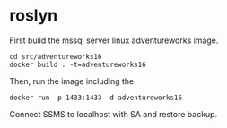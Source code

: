 # roslyn
First build the mssql server linux adventureworks image.

```
cd src/adventureworks16
docker build . -t=adventureworks16
```
Then, run the image including the 
```
docker run -p 1433:1433 -d adventureworks16
```
Connect SSMS to localhost with SA and restore backup.